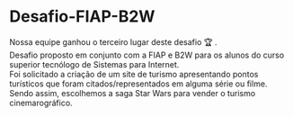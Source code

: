 # Desafio-FIAP-B2W
Nossa equipe ganhou o terceiro lugar deste desafio :trophy: .<br>
Desafio proposto em conjunto com a FIAP e B2W para os alunos do curso superior tecnólogo de Sistemas para Internet.<br>
Foi solicitado a criação de um site de turismo apresentando pontos turísticos que foram citados/representados em alguma série ou filme. Sendo assim, escolhemos a saga Star Wars para vender o turismo cinemarográfico.
